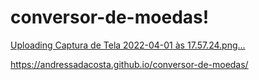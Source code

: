 # conversor-de-moedas!
 [Uploading Captura de Tela 2022-04-01 às 17.57.24.png…]()


https://andressadacosta.github.io/conversor-de-moedas/
